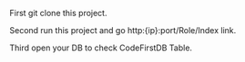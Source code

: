 First
git clone this project.

Second
run this project and go http:{ip}:port/Role/Index link.

Third
open your DB to check CodeFirstDB Table.
